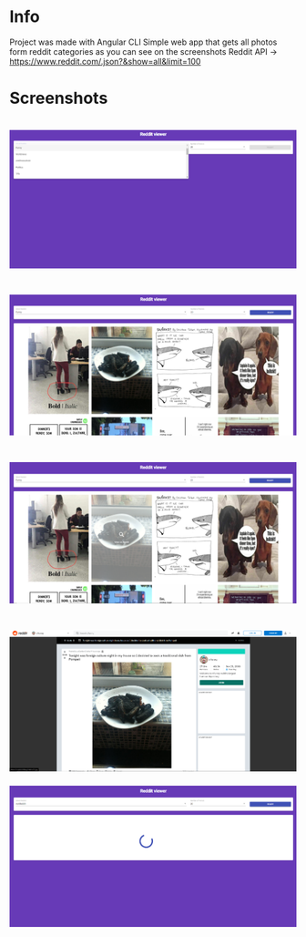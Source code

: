 # Info

Project was made with Angular CLI
Simple web app that gets all photos form reddit categories as you can see on the screenshots
Reddit API -> https://www.reddit.com/.json?&show=all&limit=100

# Screenshots

![image](https://github.com/oskarrr991/reddit/blob/master/dev/screensh/Screenshot_1.png)
=====
![image](https://github.com/oskarrr991/reddit/blob/master/dev/screensh/Screenshot_2.png)
=====
![image](https://github.com/oskarrr991/reddit/blob/master/dev/screensh/Screenshot_3.png)
=====
![image](https://github.com/oskarrr991/reddit/blob/master/dev/screensh/Screenshot_4.png)
=====
![image](https://github.com/oskarrr991/reddit/blob/master/dev/screensh/Screenshot_5.png)



